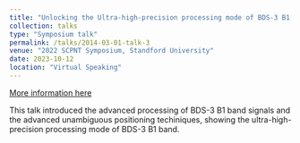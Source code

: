 ```yaml
---
title: "Unlocking the Ultra-high-precision processing mode of BDS-3 B1 band signals"
collection: talks
type: "Symposium talk"
permalink: /talks/2014-03-01-talk-3
venue: "2022 SCPNT Symposium, Standford University"
date: 2023-10-12
location: "Virtual Speaking"
---
```


[More information here]([http://example2.com](https://scpnt.stanford.edu/about-annual-pnt-symposium/2022-pnt-symposium))

This talk introduced the advanced processing of BDS-3 B1 band signals and the advanced unambiguous positioning techiniques, showing the ultra-high-precision processing mode of BDS-3 B1 band.
